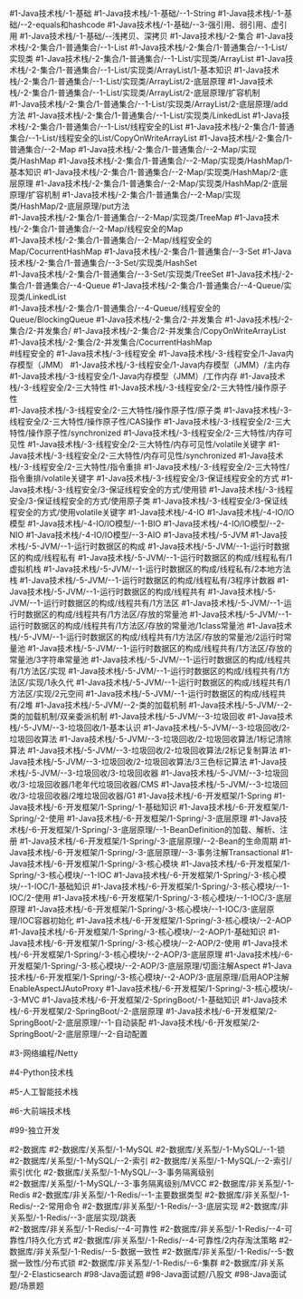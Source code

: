 #1-Java技术栈/-1-基础 
#1-Java技术栈/-1-基础/--1-String 
#1-Java技术栈/-1-基础/--2-equals和hashcode 
#1-Java技术栈/-1-基础/--3-强引用、弱引用、虚引用 
#1-Java技术栈/-1-基础/--浅拷贝、深拷贝 
#1-Java技术栈/-2-集合
#1-Java技术栈/-2-集合/1-普通集合/--1-List 
#1-Java技术栈/-2-集合/1-普通集合/--1-List/实现类 
#1-Java技术栈/-2-集合/1-普通集合/--1-List/实现类/ArrayList
#1-Java技术栈/-2-集合/1-普通集合/--1-List/实现类/ArrayList/1-基本知识
#1-Java技术栈/-2-集合/1-普通集合/--1-List/实现类/ArrayList/2-底层原理
#1-Java技术栈/-2-集合/1-普通集合/--1-List/实现类/ArrayList/2-底层原理/扩容机制  
#1-Java技术栈/-2-集合/1-普通集合/--1-List/实现类/ArrayList/2-底层原理/add方法 
#1-Java技术栈/-2-集合/1-普通集合/--1-List/实现类/LinkedList 
#1-Java技术栈/-2-集合/1-普通集合/--1-List/线程安全的List 
#1-Java技术栈/-2-集合/1-普通集合/--1-List/线程安全的List/CopyOnWriteArrayList
#1-Java技术栈/-2-集合/1-普通集合/--2-Map
#1-Java技术栈/-2-集合/1-普通集合/--2-Map/实现类/HashMap 
#1-Java技术栈/-2-集合/1-普通集合/--2-Map/实现类/HashMap/1-基本知识
#1-Java技术栈/-2-集合/1-普通集合/--2-Map/实现类/HashMap/2-底层原理
#1-Java技术栈/-2-集合/1-普通集合/--2-Map/实现类/HashMap/2-底层原理/扩容机制
#1-Java技术栈/-2-集合/1-普通集合/--2-Map/实现类/HashMap/2-底层原理/put方法     
#1-Java技术栈/-2-集合/1-普通集合/--2-Map/实现类/TreeMap 
#1-Java技术栈/-2-集合/1-普通集合/--2-Map/线程安全的Map  
#1-Java技术栈/-2-集合/1-普通集合/--2-Map/线程安全的Map/CocurrentHashMap 
#1-Java技术栈/-2-集合/1-普通集合/--3-Set
#1-Java技术栈/-2-集合/1-普通集合/--3-Set/实现类/HashSet    
#1-Java技术栈/-2-集合/1-普通集合/--3-Set/实现类/TreeSet 
#1-Java技术栈/-2-集合/1-普通集合/--4-Queue 
#1-Java技术栈/-2-集合/1-普通集合/--4-Queue/实现类/LinkedList  
#1-Java技术栈/-2-集合/1-普通集合/--4-Queue/线程安全的Queue/BlockingQueue 
#1-Java技术栈/-2-集合/2-并发集合 
#1-Java技术栈/-2-集合/2-并发集合/
#1-Java技术栈/-2-集合/2-并发集合/CopyOnWriteArrayList 
#1-Java技术栈/-2-集合/2-并发集合/CocurrentHashMap  
#线程安全的
#1-Java技术栈/-3-线程安全
#1-Java技术栈/-3-线程安全/1-Java内存模型（JMM） 
#1-Java技术栈/-3-线程安全/1-Java内存模型（JMM）/主内存 
#1-Java技术栈/-3-线程安全/1-Java内存模型（JMM）/工作内存 
#1-Java技术栈/-3-线程安全/2-三大特性
#1-Java技术栈/-3-线程安全/2-三大特性/操作原子性  
#1-Java技术栈/-3-线程安全/2-三大特性/操作原子性/原子类
#1-Java技术栈/-3-线程安全/2-三大特性/操作原子性/CAS操作 
#1-Java技术栈/-3-线程安全/2-三大特性/操作原子性/synchronized 
#1-Java技术栈/-3-线程安全/2-三大特性/内存可见性
#1-Java技术栈/-3-线程安全/2-三大特性/内存可见性/volatile关键字
#1-Java技术栈/-3-线程安全/2-三大特性/内存可见性/synchronized 
#1-Java技术栈/-3-线程安全/2-三大特性/指令重排 
#1-Java技术栈/-3-线程安全/2-三大特性/指令重排/volatile关键字 
#1-Java技术栈/-3-线程安全/3-保证线程安全的方式
#1-Java技术栈/-3-线程安全/3-保证线程安全的方式/使用锁
#1-Java技术栈/-3-线程安全/3-保证线程安全的方式/使用原子类 
#1-Java技术栈/-3-线程安全/3-保证线程安全的方式/使用volatile关键字 
#1-Java技术栈/-4-IO 
#1-Java技术栈/-4-IO/IO模型
#1-Java技术栈/-4-IO/IO模型/--1-BIO
#1-Java技术栈/-4-IO/IO模型/--2-NIO
#1-Java技术栈/-4-IO/IO模型/--3-AIO 
#1-Java技术栈/-5-JVM 
#1-Java技术栈/-5-JVM/--1-运行时数据区的构成 
#1-Java技术栈/-5-JVM/--1-运行时数据区的构成/线程私有
#1-Java技术栈/-5-JVM/--1-运行时数据区的构成/线程私有/1虚拟机栈
#1-Java技术栈/-5-JVM/--1-运行时数据区的构成/线程私有/2本地方法栈
#1-Java技术栈/-5-JVM/--1-运行时数据区的构成/线程私有/3程序计数器
#1-Java技术栈/-5-JVM/--1-运行时数据区的构成/线程共有 
#1-Java技术栈/-5-JVM/--1-运行时数据区的构成/线程共有/1方法区 
#1-Java技术栈/-5-JVM/--1-运行时数据区的构成/线程共有/1方法区/存放的常量池 
#1-Java技术栈/-5-JVM/--1-运行时数据区的构成/线程共有/1方法区/存放的常量池/1class常量池
#1-Java技术栈/-5-JVM/--1-运行时数据区的构成/线程共有/1方法区/存放的常量池/2运行时常量池 
#1-Java技术栈/-5-JVM/--1-运行时数据区的构成/线程共有/1方法区/存放的常量池/3字符串常量池 
#1-Java技术栈/-5-JVM/--1-运行时数据区的构成/线程共有/1方法区/实现 
#1-Java技术栈/-5-JVM/--1-运行时数据区的构成/线程共有/1方法区/实现/1永久代 
#1-Java技术栈/-5-JVM/--1-运行时数据区的构成/线程共有/1方法区/实现/2元空间 
#1-Java技术栈/-5-JVM/--1-运行时数据区的构成/线程共有/2堆 
#1-Java技术栈/-5-JVM/--2-类的加载机制
#1-Java技术栈/-5-JVM/--2-类的加载机制/双亲委派机制 
#1-Java技术栈/-5-JVM/--3-垃圾回收 
#1-Java技术栈/-5-JVM/--3-垃圾回收/1-基本认识 
#1-Java技术栈/-5-JVM/--3-垃圾回收/2-垃圾回收算法 
#1-Java技术栈/-5-JVM/--3-垃圾回收/2-垃圾回收算法/1标记清除算法
#1-Java技术栈/-5-JVM/--3-垃圾回收/2-垃圾回收算法/2标记复制算法 
#1-Java技术栈/-5-JVM/--3-垃圾回收/2-垃圾回收算法/3三色标记算法 
#1-Java技术栈/-5-JVM/--3-垃圾回收/3-垃圾回收器 
#1-Java技术栈/-5-JVM/--3-垃圾回收/3-垃圾回收器/1老年代垃圾回收器/CMS
#1-Java技术栈/-5-JVM/--3-垃圾回收/3-垃圾回收器/2堆垃圾回收器/G1 
#1-Java技术栈/-6-开发框架/1-Spring
#1-Java技术栈/-6-开发框架/1-Spring/-1-基础知识 
#1-Java技术栈/-6-开发框架/1-Spring/-2-使用 
#1-Java技术栈/-6-开发框架/1-Spring/-3-底层原理 
#1-Java技术栈/-6-开发框架/1-Spring/-3-底层原理/--1-BeanDefinition的加载、解析、注册 
#1-Java技术栈/-6-开发框架/1-Spring/-3-底层原理/--2-Bean的生命周期 
#1-Java技术栈/-6-开发框架/1-Spring/-3-底层原理/--3-事务注解Transactional 
#1-Java技术栈/-6-开发框架/1-Spring/-3-核心模块 
#1-Java技术栈/-6-开发框架/1-Spring/-3-核心模块/--1-IOC 
#1-Java技术栈/-6-开发框架/1-Spring/-3-核心模块/--1-IOC/1-基础知识 
#1-Java技术栈/-6-开发框架/1-Spring/-3-核心模块/--1-IOC/2-使用 
#1-Java技术栈/-6-开发框架/1-Spring/-3-核心模块/--1-IOC/3-底层原理
#1-Java技术栈/-6-开发框架/1-Spring/-3-核心模块/--1-IOC/3-底层原理/IOC容器初始化 
#1-Java技术栈/-6-开发框架/1-Spring/-3-核心模块/--2-AOP 
#1-Java技术栈/-6-开发框架/1-Spring/-3-核心模块/--2-AOP/1-基础知识
#1-Java技术栈/-6-开发框架/1-Spring/-3-核心模块/--2-AOP/2-使用 
#1-Java技术栈/-6-开发框架/1-Spring/-3-核心模块/--2-AOP/3-底层原理 
#1-Java技术栈/-6-开发框架/1-Spring/-3-核心模块/--2-AOP/3-底层原理/切面注解Aspect 
#1-Java技术栈/-6-开发框架/1-Spring/-3-核心模块/--2-AOP/3-底层原理/启用AOP注解EnableAspectJAutoProxy 
#1-Java技术栈/-6-开发框架/1-Spring/-3-核心模块/--3-MVC 
#1-Java技术栈/-6-开发框架/2-SpringBoot/-1-基础知识
#1-Java技术栈/-6-开发框架/2-SpringBoot/-2-底层原理 
#1-Java技术栈/-6-开发框架/2-SpringBoot/-2-底层原理/--1-自动装配 
#1-Java技术栈/-6-开发框架/2-SpringBoot/-2-底层原理/--2-自动配置 
	
#3-网络编程/Netty 

#4-Python技术栈 

#5-人工智能技术栈

#6-大前端技术栈

#99-独立开发

#2-数据库 
#2-数据库/关系型/-1-MySQL
#2-数据库/关系型/-1-MySQL/--1-锁      
#2-数据库/关系型/-1-MySQL/--2-索引
#2-数据库/关系型/-1-MySQL/--2-索引/索引优化 
#2-数据库/关系型/-1-MySQL/--3-事务隔离级别  
#2-数据库/关系型/-1-MySQL/--3-事务隔离级别/MVCC 
#2-数据库/非关系型/-1-Redis 
#2-数据库/非关系型/-1-Redis/--1-主要数据类型 
#2-数据库/非关系型/-1-Redis/--2-常用命令 
#2-数据库/非关系型/-1-Redis/--3-底层实现
#2-数据库/非关系型/-1-Redis/--3-底层实现/跳表  
#2-数据库/非关系型/-1-Redis/--4-可靠性 
#2-数据库/非关系型/-1-Redis/--4-可靠性/1持久化方式 
#2-数据库/非关系型/-1-Redis/--4-可靠性/2内存淘汰策略 
#2-数据库/非关系型/-1-Redis/--5-数据一致性 
#2-数据库/非关系型/-1-Redis/--5-数据一致性/分布式锁 
#2-数据库/非关系型/-1-Redis/--6-集群 
#2-数据库/非关系型/-2-Elasticsearch 
#98-Java面试题
#98-Java面试题/八股文
#98-Java面试题/场景题  


